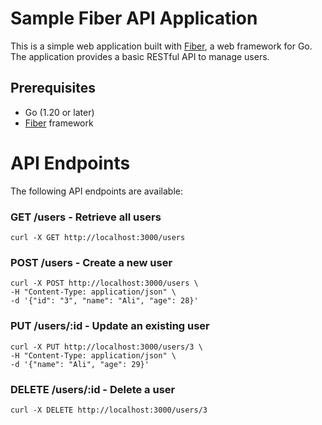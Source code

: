 # Sample Fiber API Application

This is a simple web application built with [Fiber](https://gofiber.io), a web framework for Go. The application provides a basic RESTful API to manage users.

## Prerequisites

- Go (1.20 or later)
- [Fiber](https://gofiber.io) framework


# API Endpoints
The following API endpoints are available:

### GET /users - Retrieve all users

```
curl -X GET http://localhost:3000/users
```

### POST /users - Create a new user
```
curl -X POST http://localhost:3000/users \
-H "Content-Type: application/json" \
-d '{"id": "3", "name": "Ali", "age": 28}'
```

### PUT /users/:id - Update an existing user

```
curl -X PUT http://localhost:3000/users/3 \
-H "Content-Type: application/json" \
-d '{"name": "Ali", "age": 29}'
```
### DELETE /users/:id - Delete a user

```
curl -X DELETE http://localhost:3000/users/3
```
